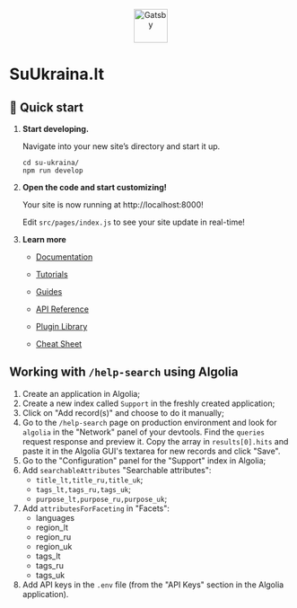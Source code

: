 <p align="center">
  <a href="https://www.gatsbyjs.com/?utm_source=starter&utm_medium=readme&utm_campaign=minimal-starter">
    <img alt="Gatsby" src="https://www.gatsbyjs.com/Gatsby-Monogram.svg" width="60" />
  </a>
</p>

# SuUkraina.lt

## 🚀 Quick start

1.  **Start developing.**

    Navigate into your new site’s directory and start it up.

    ```shell
    cd su-ukraina/
    npm run develop
    ```

2.  **Open the code and start customizing!**

    Your site is now running at http://localhost:8000!

    Edit `src/pages/index.js` to see your site update in real-time!

3.  **Learn more**

    - [Documentation](https://www.gatsbyjs.com/docs/?utm_source=starter&utm_medium=readme&utm_campaign=minimal-starter)

    - [Tutorials](https://www.gatsbyjs.com/tutorial/?utm_source=starter&utm_medium=readme&utm_campaign=minimal-starter)

    - [Guides](https://www.gatsbyjs.com/tutorial/?utm_source=starter&utm_medium=readme&utm_campaign=minimal-starter)

    - [API Reference](https://www.gatsbyjs.com/docs/api-reference/?utm_source=starter&utm_medium=readme&utm_campaign=minimal-starter)

    - [Plugin Library](https://www.gatsbyjs.com/plugins?utm_source=starter&utm_medium=readme&utm_campaign=minimal-starter)

    - [Cheat Sheet](https://www.gatsbyjs.com/docs/cheat-sheet/?utm_source=starter&utm_medium=readme&utm_campaign=minimal-starter)

## Working with `/help-search` using Algolia

1.  Create an application in Algolia;
2.  Create a new index called `Support` in the freshly created application;
3.  Click on "Add record(s)" and choose to do it manually;
4.  Go to the `/help-search` page on production environment and look for
    `algolia` in the "Network" panel of your devtools. Find the
    `queries` request response and preview it. Copy the array in
    `results[0].hits` and paste it in the Algolia GUI's textarea for new
    records and click "Save".
5.  Go to the "Configuration" panel for the "Support" index in Algolia;
6.  Add `searchableAttributes` "Searchable attributes":
    - `title_lt,title_ru,title_uk`;
    - `tags_lt,tags_ru,tags_uk`;
    - `purpose_lt,purpose_ru,purpose_uk`;
7.  Add `attributesForFaceting` in "Facets":
    - languages
    - region_lt
    - region_ru
    - region_uk
    - tags_lt
    - tags_ru
    - tags_uk
8.  Add API keys in the `.env` file (from the "API Keys" section in the
    Algolia application).
